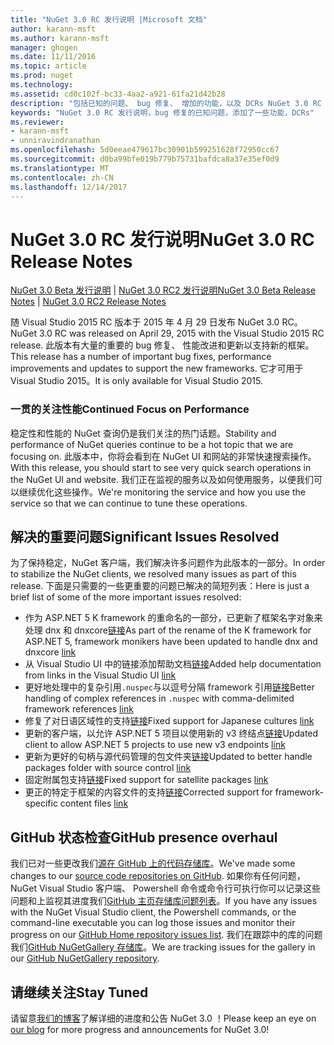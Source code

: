 ```yaml
---
title: "NuGet 3.0 RC 发行说明 |Microsoft 文档"
author: karann-msft
ms.author: karann-msft
manager: ghogen
ms.date: 11/11/2016
ms.topic: article
ms.prod: nuget
ms.technology: 
ms.assetid: cd0c102f-bc33-4aa2-a921-61fa21d42b28
description: "包括已知的问题、 bug 修复、 增加的功能，以及 DCRs NuGet 3.0 RC 的发行说明。"
keywords: "NuGet 3.0 RC 发行说明，bug 修复的已知问题，添加了一些功能，DCRs"
ms.reviewer:
- karann-msft
- unniravindranathan
ms.openlocfilehash: 5d0eeae479617bc30901b599251628f72950cc67
ms.sourcegitcommit: d0ba99bfe019b779b75731bafdca8a37e35ef0d9
ms.translationtype: MT
ms.contentlocale: zh-CN
ms.lasthandoff: 12/14/2017
---
```

# <a name="nuget-30-rc-release-notes"></a><span data-ttu-id="09959-104">NuGet 3.0 RC 发行说明</span><span class="sxs-lookup"><span data-stu-id="09959-104">NuGet 3.0 RC Release Notes</span></span>

<span data-ttu-id="09959-105">[NuGet 3.0 Beta 发行说明](../release-notes/nuget-3.0-beta.md) | [NuGet 3.0 RC2 发行说明](../release-notes/nuget-3.0-RC2.md)</span><span class="sxs-lookup"><span data-stu-id="09959-105">[NuGet 3.0 Beta Release Notes](../release-notes/nuget-3.0-beta.md) | [NuGet 3.0 RC2 Release Notes](../release-notes/nuget-3.0-RC2.md)</span></span>

<span data-ttu-id="09959-106">随 Visual Studio 2015 RC 版本于 2015 年 4 月 29 日发布 NuGet 3.0 RC。</span><span class="sxs-lookup"><span data-stu-id="09959-106">NuGet 3.0 RC was released on April 29, 2015 with the Visual Studio 2015 RC release.</span></span> <span data-ttu-id="09959-107">此版本有大量的重要的 bug 修复、 性能改进和更新以支持新的框架。</span><span class="sxs-lookup"><span data-stu-id="09959-107">This release has a number of important bug fixes, performance improvements and updates to support the new frameworks.</span></span>  <span data-ttu-id="09959-108">它才可用于 Visual Studio 2015。</span><span class="sxs-lookup"><span data-stu-id="09959-108">It is only available for Visual Studio 2015.</span></span>

### <a name="continued-focus-on-performance"></a><span data-ttu-id="09959-109">一贯的关注性能</span><span class="sxs-lookup"><span data-stu-id="09959-109">Continued Focus on Performance</span></span>

<span data-ttu-id="09959-110">稳定性和性能的 NuGet 查询仍是我们关注的热门话题。</span><span class="sxs-lookup"><span data-stu-id="09959-110">Stability and performance of NuGet queries continue to be a hot topic that we are focusing on.</span></span>  <span data-ttu-id="09959-111">此版本中，你将会看到在 NuGet UI 和网站的非常快速搜索操作。</span><span class="sxs-lookup"><span data-stu-id="09959-111">With this release, you should start to see very quick search operations in the NuGet UI and website.</span></span>  <span data-ttu-id="09959-112">我们正在监视的服务以及如何使用服务，以便我们可以继续优化这些操作。</span><span class="sxs-lookup"><span data-stu-id="09959-112">We're monitoring the service and how you use the service so that we can continue to tune these operations.</span></span>

## <a name="significant-issues-resolved"></a><span data-ttu-id="09959-113">解决的重要问题</span><span class="sxs-lookup"><span data-stu-id="09959-113">Significant Issues Resolved</span></span>

<span data-ttu-id="09959-114">为了保持稳定，NuGet 客户端，我们解决许多问题作为此版本的一部分。</span><span class="sxs-lookup"><span data-stu-id="09959-114">In order to stabilize the NuGet clients, we resolved many issues as part of this release.</span></span>  <span data-ttu-id="09959-115">下面是只需要的一些更重要的问题已解决的简短列表：</span><span class="sxs-lookup"><span data-stu-id="09959-115">Here is just a brief list of some of the more important issues resolved:</span></span>

* <span data-ttu-id="09959-116">作为 ASP.NET 5 K framework 的重命名的一部分，已更新了框架名字对象来处理 dnx 和 dnxcore[链接](https://github.com/NuGet/Home/issues/215)</span><span class="sxs-lookup"><span data-stu-id="09959-116">As part of the rename of the K framework for ASP.NET 5, framework monikers have been updated to handle dnx and dnxcore [link](https://github.com/NuGet/Home/issues/215)</span></span>
* <span data-ttu-id="09959-117">从 Visual Studio UI 中的链接添加帮助文档[链接](https://github.com/NuGet/Home/issues/232)</span><span class="sxs-lookup"><span data-stu-id="09959-117">Added help documentation from links in the Visual Studio UI [link](https://github.com/NuGet/Home/issues/232)</span></span>
* <span data-ttu-id="09959-118">更好地处理中的复杂引用`.nuspec`与以逗号分隔 framework 引用[链接](https://github.com/NuGet/Home/issues/276)</span><span class="sxs-lookup"><span data-stu-id="09959-118">Better handling of complex references in `.nuspec` with comma-delimited framework references [link](https://github.com/NuGet/Home/issues/276)</span></span>
* <span data-ttu-id="09959-119">修复了对日语区域性的支持[链接](https://github.com/NuGet/Home/issues/253)</span><span class="sxs-lookup"><span data-stu-id="09959-119">Fixed support for Japanese cultures [link](https://github.com/NuGet/Home/issues/253)</span></span>
* <span data-ttu-id="09959-120">更新的客户端，以允许 ASP.NET 5 项目以使用新的 v3 终结点[链接](https://github.com/NuGet/Home/issues/219)</span><span class="sxs-lookup"><span data-stu-id="09959-120">Updated client to allow ASP.NET 5 projects to use new v3 endpoints [link](https://github.com/NuGet/Home/issues/219)</span></span>
* <span data-ttu-id="09959-121">更新为更好的句柄与源代码管理的包文件夹[链接](https://github.com/NuGet/Home/issues/56)</span><span class="sxs-lookup"><span data-stu-id="09959-121">Updated to better handle packages folder with source control [link](https://github.com/NuGet/Home/issues/56)</span></span>
* <span data-ttu-id="09959-122">固定附属包支持[链接](https://github.com/NuGet/Home/issues/17)</span><span class="sxs-lookup"><span data-stu-id="09959-122">Fixed support for satellite packages [link](https://github.com/NuGet/Home/issues/17)</span></span>
* <span data-ttu-id="09959-123">更正的特定于框架的内容文件的支持[链接](https://github.com/NuGet/Home/issues/18)</span><span class="sxs-lookup"><span data-stu-id="09959-123">Corrected support for framework-specific content files [link](https://github.com/NuGet/Home/issues/18)</span></span>

## <a name="github-presence-overhaul"></a><span data-ttu-id="09959-124">GitHub 状态检查</span><span class="sxs-lookup"><span data-stu-id="09959-124">GitHub presence overhaul</span></span>

<span data-ttu-id="09959-125">我们已对一些更改我们[源在 GitHub 上的代码存储库](http://github.com/nuget/home)。</span><span class="sxs-lookup"><span data-stu-id="09959-125">We've made some changes to our [source code repositories on GitHub](http://github.com/nuget/home).</span></span>  <span data-ttu-id="09959-126">如果你有任何问题，NuGet Visual Studio 客户端、 Powershell 命令或命令行可执行你可以记录这些问题和上监视其进度我们[GitHub 主页存储库问题列表](http://github.com/nuget/home/issues)。</span><span class="sxs-lookup"><span data-stu-id="09959-126">If you have any issues with the NuGet Visual Studio client, the Powershell commands, or the command-line executable you can log those issues and monitor their progress on our [GitHub Home repository issues list](http://github.com/nuget/home/issues).</span></span>  <span data-ttu-id="09959-127">我们在跟踪中的库的问题我们[GitHub NuGetGallery 存储库](http://github.com/nuget/NuGetGallery/issues)。</span><span class="sxs-lookup"><span data-stu-id="09959-127">We are tracking issues for the gallery in our [GitHub NuGetGallery repository](http://github.com/nuget/NuGetGallery/issues).</span></span>


## <a name="stay-tuned"></a><span data-ttu-id="09959-128">请继续关注</span><span class="sxs-lookup"><span data-stu-id="09959-128">Stay Tuned</span></span>

<span data-ttu-id="09959-129">请留意[我们的博客](http://blog.nuget.org)了解详细的进度和公告 NuGet 3.0 ！</span><span class="sxs-lookup"><span data-stu-id="09959-129">Please keep an eye on [our blog](http://blog.nuget.org) for more progress and announcements for NuGet 3.0!</span></span>